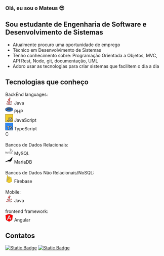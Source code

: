 ### Olá, eu sou o Mateus 😎

## Sou estudante de Engenharia de Software e Desenvolvimento de Sistemas
- Atualmente procuro uma oportunidade de emprego
- Técnico em Desenvolvimento de Sistemas
- Tenho conhecimento sobre: Programação Orientada a Objetos, MVC, API Rest, Node, git, documentação, UML
- Adoro usar as tecnologias para criar sistemas que facilitem o dia a dia

## Tecnologias que conheço  
BackEnd languages:
    <br>
        <img height="24px" width="24px" src="https://raw.githubusercontent.com/Mateus-Galvao-de-Camargo/icones/11685c3781f4bbdf7e6d769dd9c986b88c4da48b/java.svg"> Java
    <br>
        <img height="24px" width="24px" src="https://raw.githubusercontent.com/Mateus-Galvao-de-Camargo/icones/11685c3781f4bbdf7e6d769dd9c986b88c4da48b/php.svg"> PHP
    <br>
        <img height="24px" width="24px" src="https://raw.githubusercontent.com/Mateus-Galvao-de-Camargo/icones/11685c3781f4bbdf7e6d769dd9c986b88c4da48b/javascript.svg"> JavaScript
    <br>
        <img height="24px" width="24px" src="https://raw.githubusercontent.com/Mateus-Galvao-de-Camargo/icones/11685c3781f4bbdf7e6d769dd9c986b88c4da48b/typescript.svg"> TypeScript
    <br>
        C
    <br>
    <br>
    Bancos de Dados Relacionais:
    <br>
        <img height="24px" width="24px" src="https://raw.githubusercontent.com/Mateus-Galvao-de-Camargo/icones/11685c3781f4bbdf7e6d769dd9c986b88c4da48b/mysql.svg"> MySQL
    <br>
        <img height="24px" width="24px" src="https://raw.githubusercontent.com/Mateus-Galvao-de-Camargo/icones/11685c3781f4bbdf7e6d769dd9c986b88c4da48b/mariadb.svg"> MariaDB
    <br>
    <br>
    Bancos de Dados Não Relacionais/NoSQL:
    <br>
        <img height="24px" width="24px" src="https://raw.githubusercontent.com/Mateus-Galvao-de-Camargo/icones/11685c3781f4bbdf7e6d769dd9c986b88c4da48b/firebase.svg"> Firebase 
    <br>
    <br>
    Mobile:
    <br>
        <img height="24px" width="24px" src="https://raw.githubusercontent.com/Mateus-Galvao-de-Camargo/icones/11685c3781f4bbdf7e6d769dd9c986b88c4da48b/java.svg"> Java
    <br>
    <br>
    frontend framework:
    <br>
        <img height="24px" width="24px" src="https://raw.githubusercontent.com/Mateus-Galvao-de-Camargo/icones/11685c3781f4bbdf7e6d769dd9c986b88c4da48b/angular.svg"> Angular

## Contatos
[![Static Badge](https://img.shields.io/badge/LinkedIn-blue?style=plastic&logo=linkedin&logoColor=white)](https://www.linkedin.com/in/mateus-galvão-de-camargo-a29a5b253/)
[![Static Badge](https://img.shields.io/badge/Gmail-red?style=plastic&logo=gmail&logoColor=white)](mailto:mateus.galvao.camargo.contato@gmail.com)

